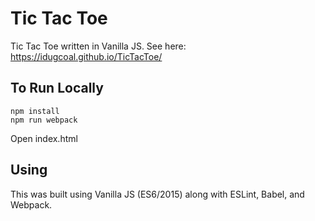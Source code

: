 # Tic Tac Toe

Tic Tac Toe written in Vanilla JS. 
See here: https://idugcoal.github.io/TicTacToe/

## To Run Locally
```
npm install
npm run webpack
```
Open index.html 

## Using
This was built using Vanilla JS (ES6/2015) along with ESLint, Babel, and Webpack. 
